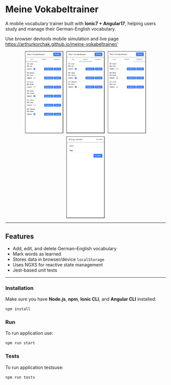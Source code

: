 # Meine Vokabeltrainer

A mobile vocabulary trainer built with **Ionic7 + Angular17**, helping users study and manage their German-English vocabulary.

Use browser devtools mobile simulation and live page https://arthurkorchak.github.io/meine-vokabeltrainer/

<div style="display: flex; flex-wrap: wrap; gap: 10px; justify-content: center;">
  <img src="readme-imgs/1.JPG" alt="Image 1" style="width: 100%; max-width: 120px;">
  <img src="readme-imgs/2.JPG" alt="Image 2" style="width: 100%; max-width: 120px;">
  <img src="readme-imgs/3.JPG" alt="Image 3" style="width: 100%; max-width: 120px;">
  <img src="readme-imgs/4.JPG" alt="Image 4" style="width: 100%; max-width: 120px;">
</div>

---

## Features

- Add, edit, and delete German–English vocabulary
- Mark words as learned
- Stores data in browser/device `localStorage`
- Uses NGXS for reactive state management
- Jest-based unit tests

---

### Installation

Make sure you have **Node.js**, **npm**, **Ionic CLI**, and **Angular CLI** installed:

```bash
npm install
```

### Run

To run application use:

```bash
npm run start
```

### Tests

To run application testsuse:

```bash
npm run tests
```
